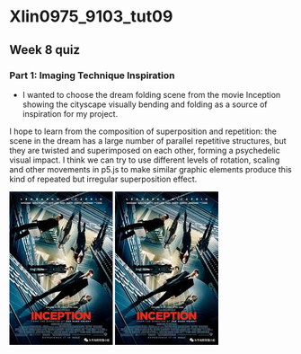 # Xlin0975_9103_tut09

## Week 8 quiz

### Part 1: Imaging Technique Inspiration
* I wanted to choose the dream folding scene from the movie Inception showing the cityscape visually bending and folding as a source of inspiration for my project.

I hope to learn from the composition of superposition and repetition: the scene in the dream has a large number of parallel repetitive structures, but they are twisted and superimposed on each other, forming a psychedelic visual impact. I think we can try to use different levels of rotation, scaling and other movements in p5.js to make similar graphic elements produce this kind of repeated but irregular superposition effect.

![An image of the Inception Poster](image.md/download.jpg)
![An image of the Inception](image.md/download.jpg)
